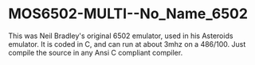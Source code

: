 # MOS6502-MULTI--No_Name_6502
This was Neil Bradley's original 6502 emulator, used in his Asteroids emulator. It is coded in C, and can run at about 3mhz on a 486/100. Just compile the source in any Ansi C compliant compiler.
